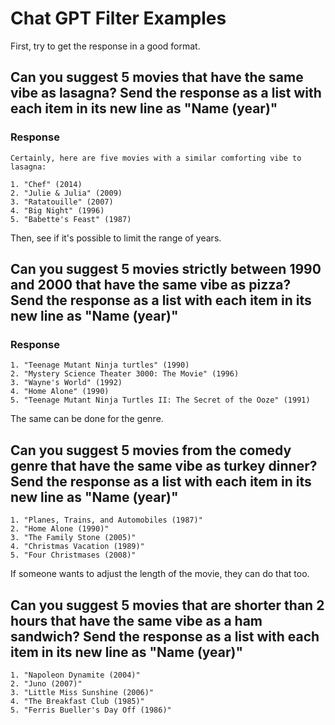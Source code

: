 # Chat GPT Filter Examples

First, try to get the response in a good format.

## Can you suggest 5 movies that have the same vibe as lasagna? Send the response as a list with each item in its new line as "Name (year)"

### Response

```
Certainly, here are five movies with a similar comforting vibe to lasagna:

1. "Chef" (2014)
2. "Julie & Julia" (2009)
3. "Ratatouille" (2007)
4. "Big Night" (1996)
5. "Babette's Feast" (1987)
```

Then, see if it's possible to limit the range of years.

## Can you suggest 5 movies strictly between 1990 and 2000 that have the same vibe as pizza? Send the response as a list with each item in its new line as "Name (year)"

### Response

```
1. "Teenage Mutant Ninja turtles" (1990)
2. "Mystery Science Theater 3000: The Movie" (1996)
3. "Wayne's World" (1992)
4. "Home Alone" (1990)
5. "Teenage Mutant Ninja Turtles II: The Secret of the Ooze" (1991)
```

The same can be done for the genre.

## Can you suggest 5 movies from the comedy genre that have the same vibe as turkey dinner? Send the response as a list with each item in its new line as "Name (year)"

```
1. "Planes, Trains, and Automobiles (1987)"
2. "Home Alone (1990)"
3. "The Family Stone (2005)"
4. "Christmas Vacation (1989)"
5. "Four Christmases (2008)"
```

If someone wants to adjust the length of the movie, they can do that too.

## Can you suggest 5 movies that are shorter than 2 hours that have the same vibe as a ham sandwich? Send the response as a list with each item in its new line as "Name (year)"

```
1. "Napoleon Dynamite (2004)"
2. "Juno (2007)"
3. "Little Miss Sunshine (2006)"
4. "The Breakfast Club (1985)"
5. "Ferris Bueller's Day Off (1986)"
```
